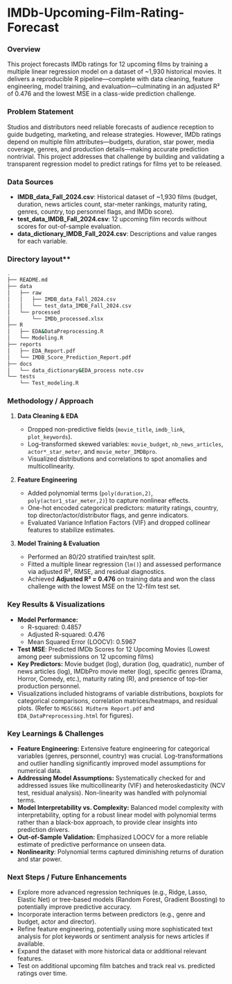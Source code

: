 # IMDb-Upcoming-Film-Rating-Forecast
### Overview

This project forecasts IMDb ratings for 12 upcoming films by training a multiple linear regression model on a dataset of \~1,930 historical movies. It delivers a reproducible R pipeline—complete with data cleaning, feature engineering, model training, and evaluation—culminating in an adjusted R² of 0.476 and the lowest MSE in a class-wide prediction challenge.

### Problem Statement

Studios and distributors need reliable forecasts of audience reception to guide budgeting, marketing, and release strategies. However, IMDb ratings depend on multiple film attributes—budgets, duration, star power, media coverage, genres, and production details—making accurate prediction nontrivial. This project addresses that challenge by building and validating a transparent regression model to predict ratings for films yet to be released.

### Data Sources

* **IMDB\_data\_Fall\_2024.csv**: Historical dataset of \~1,930 films (budget, duration, news articles count, star-meter rankings, maturity rating, genres, country, top personnel flags, and IMDb score).
* **test\_data\_IMDB\_Fall\_2024.csv**: 12 upcoming film records without scores for out-of-sample evaluation.
* **data\_dictionary\_IMDB\_Fall\_2024.csv**: Descriptions and value ranges for each variable.

### Directory layout**

   ```bash
   .
   ├── README.md
   ├── data
   │   ├── raw
   │   │   ├── IMDB_data_Fall_2024.csv
   │   │   └── test_data_IMDB_Fall_2024.csv
   │   └── processed
   │       └── IMDb_processed.xlsx
   ├── R                          
   │   ├── EDA&DataPreprocessing.R                 
   │   └── Modeling.R                
   ├── reports
   │   ├── EDA_Report.pdf  
   │   └── IMDB_Score_Prediction_Report.pdf
   ├── docs
   │   └── data_dictionary&EDA_process note.csv
   └── tests
       └── Test_modeling.R 
   ```
### Methodology / Approach

1. **Data Cleaning & EDA**

   * Dropped non-predictive fields (`movie_title`, `imdb_link`, `plot_keywords`).
   * Log-transformed skewed variables: `movie_budget`, `nb_news_articles`, `actor*_star_meter`, and `movie_meter_IMDBpro`.
   * Visualized distributions and correlations to spot anomalies and multicollinearity.
2. **Feature Engineering**

   * Added polynomial terms (`poly(duration,2)`, `poly(actor1_star_meter,2)`) to capture nonlinear effects.
   * One-hot encoded categorical predictors: maturity ratings, country, top director/actor/distributor flags, and genre indicators.
   * Evaluated Variance Inflation Factors (VIF) and dropped collinear features to stabilize estimates.
3. **Model Training & Evaluation**

   * Performed an 80/20 stratified train/test split.
   * Fitted a multiple linear regression (`lm()`) and assessed performance via adjusted R², RMSE, and residual diagnostics.
   * Achieved **Adjusted R² = 0.476** on training data and won the class challenge with the lowest MSE on the 12-film test set.

### Key Results & Visualizations
*   **Model Performance:**
    *   R-squared: 0.4857
    *   Adjusted R-squared: 0.476
    *   Mean Squared Error (LOOCV): 0.5967
*   **Test MSE**: Predicted IMDb Scores for 12 Upcoming Movies (Lowest among peer submissions on 12 upcoming films)
*   **Key Predictors:** Movie budget (log), duration (log, quadratic), number of news articles (log), IMDbPro movie meter (log), specific genres (Drama, Horror, Comedy, etc.), maturity rating (R), and presence of top-tier production personnel.
*   Visualizations included histograms of variable distributions, boxplots for categorical comparisons, correlation matrices/heatmaps, and residual plots. (Refer to `MGSC661 Midterm Report.pdf` and `EDA_DataPreprocessing.html` for figures).

### Key Learnings & Challenges

* **Feature Engineering:** Extensive feature engineering for categorical variables (genres, personnel, country) was crucial. Log-transformations and outlier handling significantly improved model assumptions for numerical data.
* **Addressing Model Assumptions:** Systematically checked for and addressed issues like multicollinearity (VIF) and heteroskedasticity (NCV test, residual analysis). Non-linearity was handled with polynomial terms.
* **Model Interpretability vs. Complexity:** Balanced model complexity with interpretability, opting for a robust linear model with polynomial terms rather than a black-box approach, to provide clear insights into prediction drivers.
* **Out-of-Sample Validation:** Emphasized LOOCV for a more reliable estimate of predictive performance on unseen data.
* **Nonlinearity**: Polynomial terms captured diminishing returns of duration and star power.

### Next Steps / Future Enhancements

*   Explore more advanced regression techniques (e.g., Ridge, Lasso, Elastic Net) or tree-based models (Random Forest, Gradient Boosting) to potentially improve predictive accuracy.
*   Incorporate interaction terms between predictors (e.g., genre and budget, actor and director).
*   Refine feature engineering, potentially using more sophisticated text analysis for plot keywords or sentiment analysis for news articles if available.
*   Expand the dataset with more historical data or additional relevant features.
*   Test on additional upcoming film batches and track real vs. predicted ratings over time.

